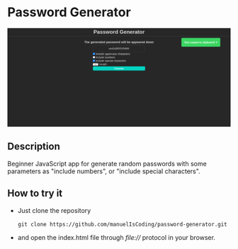 # Password Generator
![pass generator screenshot](pass-generator-ss.png)

## Description
Beginner JavaScript app for generate random passwords with some parameters as "include numbers", or "include special characters".

## How to try it
- Just clone the repository
    ```
    git clone https://github.com/manuelIsCoding/password-generator.git
    ```
- and open the index.html file through _file://_ protocol in your browser.
